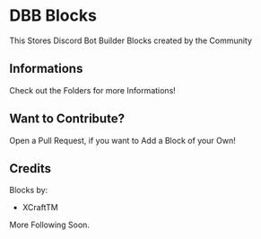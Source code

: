 # DBB Blocks
This Stores Discord Bot Builder Blocks created by the Community  

## Informations
Check out the Folders for more Informations!  

## Want to Contribute?
Open a Pull Request, if you want to Add a Block of your Own!  

## Credits
Blocks by:  
- XCraftTM  

More Following Soon.  